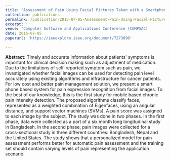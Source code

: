 ```yaml
---
title: "Assessment of Pain Using Facial Pictures Taken with a Smartphone"
collection: publications
permalink: /publication/2015-07-05-Assessment-Pain-Using-Facial-Pictures
excerpt: ''
venue: 'Computer Software and Applications Conference (COMPSAC)'
date: 2015-07-05
paperurl: 'https://ieeexplore.ieee.org/document/7273690'

---
```


**Abstract:** Timely and accurate information about patients' symptoms is important for clinical decision making such as adjustment of medication. Due to the limitations of self-reported symptom such as pain, we investigated whether facial images can be used for detecting pain level accurately using existing algorithms and infrastructure for cancer patients. For low cost and better pain management solution, we present a smart phone based system for pain expression recognition from facial images. To the best of our knowledge, this is the first study for mobile based chronic pain intensity detection. The proposed algorithms classify faces, represented as a weighted combination of Eigenfaces, using an angular distance, and support vector machines (SVMs). A pain score was assigned to each image by the subject. The study was done in two phases. In the first phase, data were collected as a part of a six month long longitudinal study in Bangladesh. In the second phase, pain images were collected for a cross-sectional study in three different countries: Bangladesh, Nepal and the United States. The study shows that a personalized model for pain assessment performs better for automatic pain assessment and the training set should contain varying levels of pain representing the application scenario.

<!-- [Download paper here](http://ferdaus.github.io/files/DeepDssr_.pdf) -->
